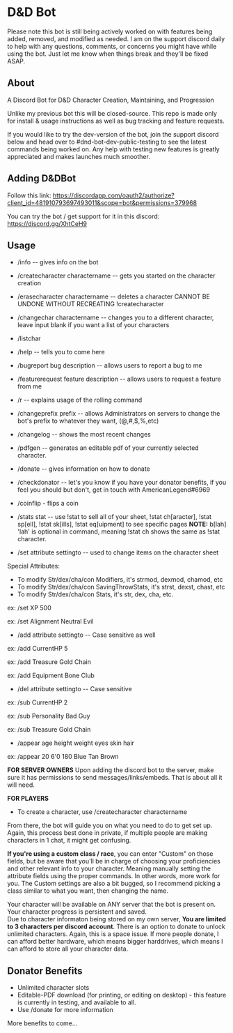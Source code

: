 # D&D Bot

Please note this bot is still being actively worked on with features being added, removed, and modified as needed.  I am on the support discord daily to help with any questions, comments, or concerns you might have while using the bot.  Just let me know when things break and they'll be fixed ASAP.

## About
A Discord Bot for D&amp;D Character Creation, Maintaining, and Progression

Unlike my previous bot this will be closed-source.  This repo is made only for install & usage instructions as well as bug tracking and feature requests.

If you would like to try the dev-version of the bot, join the support discord below and head over to #dnd-bot-dev-public-testing to see the latest commands being worked on.  Any help with testing new features is greatly appreciated and makes launches much smoother.

## Adding D&DBot

Follow this link: https://discordapp.com/oauth2/authorize?client_id=481910793697493011&scope=bot&permissions=379968

You can try the bot / get support for it in this discord: https://discord.gg/XhtCeH9

## Usage
- /info -- gives info on the bot
- /createcharacter charactername -- gets you started on the character creation
- /erasecharacter charactername -- deletes a character CANNOT BE UNDONE WITHOUT RECREATING !createcharacter
- /changechar charactername -- changes you to a different character, leave input blank if you want a list of your characters
- /listchar
- /help -- tells you to come here
- /bugreport bug description -- allows users to report a bug to me
- /featurerequest feature description -- allows users to request a feature from me
- /r -- explains usage of the rolling command
- /changeprefix prefix -- allows Administrators on servers to change the bot's prefix to whatever they want, (@,#,$,%,etc)
- /changelog -- shows the most recent changes
- /pdfgen -- generates an editable pdf of your currently selected character.
- /donate -- gives information on how to donate
- /checkdonator -- let's you know if you have your donator benefits, if you feel you should but don't, get in touch with AmericanLegend#6969
- /coinflip - flips a coin
- /stats stat -- use !stat to sell all of your sheet, !stat ch[aracter], !stat sp[ell], !stat sk[ills], !stat eq[uipment] to see specific pages **NOTE:** b[lah] 'lah' is optional in command, meaning !stat ch shows the same as !stat character.

- /set attribute settingto -- used to change items on the character sheet

Special Attributes: 
* To modify Str/dex/cha/con Modifiers, it's strmod, dexmod, chamod, etc
* To modify Str/dex/cha/con SavingThrowStats, it's strst, dexst, chast, etc
* To modify Str/dex/cha/con Stats, it's str, dex, cha, etc.

ex: /set XP 500

ex: /set Alignment Neutral Evil

- /add attribute settingto -- Case sensitive as well

ex: /add CurrentHP 5

ex: /add Treasure Gold Chain

ex: /add Equipment Bone Club

- /del attribute settingto -- Case sensitive

ex: /sub CurrentHP 2

ex: /sub Personality Bad Guy

ex: /sub Treasure Gold Chain

- /appear age height weight eyes skin hair

ex: /appear 20 6'0 180 Blue Tan Brown

**FOR SERVER OWNERS**
Upon adding the discord bot to the server, make sure it has permissions to send messages/links/embeds.  That is about all it will need.

**FOR PLAYERS**
* To create a character, use /createcharacter charactername

From there, the bot will guide you on what you need to do to get set up.  Again, this process best done in private, if multiple people are making characters in 1 chat, it might get confusing.

**If you're using a custom class / race**, you can enter "Custom" on those fields, but be aware that you'll be in charge of choosing your proficiencies and other relevant info to your character.  Meaning manually setting the attribute fields using the proper commands.  In other words, more work for you.  The Custom settings are also a bit bugged, so I recommend picking a class similar to what you want, then changing the name.

Your character will be available on ANY server that the bot is present on.  Your character progress is persistent and saved.  
Due to character informaton being stored on my own server, **You are limited to 3 characters per discord account**.  There is an option to donate to unlock unlimited characters.  Again, this is a space issue.  If more people donate, I can afford better hardware, which means bigger harddrives, which means I can afford to store all your character data.

## Donator Benefits
* Unlimited character slots
* Editable-PDF download (for printing, or editing on desktop) - this feature is currently in testing, and available to all.
* Use /donate for more information

More benefits to come...
